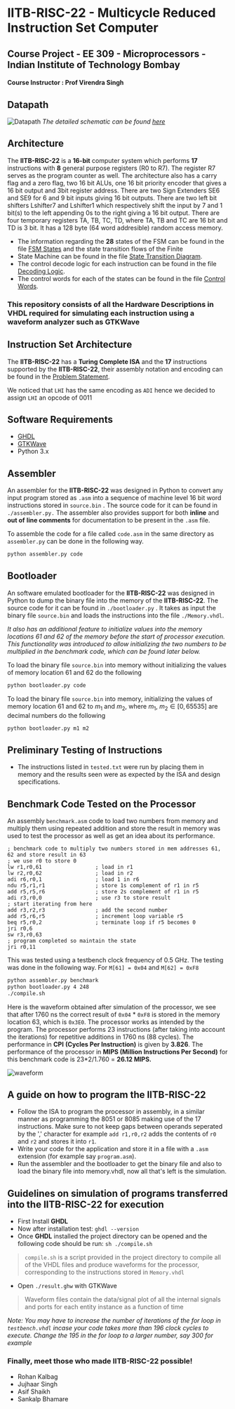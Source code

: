 # IITB-RISC-22 - Multicycle Reduced Instruction Set Computer

## Course Project - EE 309 - Microprocessors - Indian Institute of Technology Bombay

#### Course Instructor : Prof Virendra Singh

## Datapath

![Datapath](https://user-images.githubusercontent.com/46604893/172542384-4dd88abb-9760-4340-b88e-ed07ac8a7b4d.jpg)
*The detailed schematic can be found [here](https://github.com/rohankalbag/Multicycle-RISC-Microprocessor/blob/master/Documentation/Datapath.pdf)*

## Architecture

The **IITB-RISC-22** is a **16-bit** computer system which performs **17** instructions with **8** general purpose registers (R0 to R7).  The register R7 serves as the program counter as well. The architecture also has a carry flag and a zero flag, two 16 bit ALUs, one 16 bit priority encoder that gives a 16 bit output and 3bit register address. There are two Sign Extenders SE6 and SE9 for 6 and 9 bit inputs giving 16 bit outputs. There are two left bit shifters Lshifter7 and Lshifter1 which respectively shift the input by 7 and 1 bit(s) to the left appending 0s to the right giving a 16 bit output. There are four temporary registers TA, TB, TC, TD, where TA, TB and TC are 16 bit and TD is 3 bit. It has a 128 byte (64 word addresible) random access memory.

- The information regarding the **28** states of the FSM can be
  found in the file [FSM States](https://github.com/rohankalbag/Multicycle-RISC-Microprocessor/blob/master/Documentation/FSM%20States.pdf) and the state transition flows of the Finite
- State Machine can be found in the file [State Transition Diagram](https://github.com/rohankalbag/Multicycle-RISC-Microprocessor/blob/master/Documentation/State%20Transition%20Diagram.pdf).
- The control decode logic for each instruction can be found in the file [Decoding Logic](https://github.com/rohankalbag/Multicycle-RISC-Microprocessor/blob/master/Documentation/Decoding%20Logic.pdf).
- The control words for each of the states can be found in the file [Control Words](https://github.com/rohankalbag/Multicycle-RISC-Microprocessor/blob/master/Documentation/Control%20Words.pdf).

### This repository consists of all the Hardware Descriptions in **VHDL** required for simulating each instruction using a waveform analyzer such as GTKWave

## Instruction Set Architecture

The **IITB-RISC-22** has a **Turing Complete ISA** and the **17** instructions supported by the **IITB-RISC-22**, their assembly notation and encoding can be found in the [Problem Statement](https://github.com/IITB-RISC-2022/Multicycle_RISC/blob/master/Documentation/Multicycle%20Problem%20Statement.pdf).

We noticed that `LHI` has the same encoding as `ADI` hence we decided to assign `LHI` an opcode of 0011

## Software Requirements

- [GHDL](https://github.com/ghdl/ghdl)
- [GTKWave](http://gtkwave.sourceforge.net/)
- Python 3.x

## Assembler

An assembler for the **IITB-RISC-22** was designed in Python to convert any input program stored as  `.asm` into a sequence of machine level 16 bit word instructions stored in   `source.bin` . The source code for it can be found in `./assembler.py.` The assembler also provides support for both **inline** and **out of** **line comments** for documentation to be present in the `.asm` file.

To assemble the code for a file called `code.asm` in the same directory as `assembler.py` can be done in the following way.

````bash
python assembler.py code
````

## Bootloader

An software emulated bootloader for the **IITB-RISC-22** was designed in Python to dump the binary file into the memory of the **IITB-RISC-22**. The source code for it can be found in `./bootloader.py` . It takes as input the binary file `source.bin` and loads the instructions into the file `./Memory.vhdl`.

*It also has an additional feature to initialize values into the memory locations 61 and 62 of the memory before the start of processor execution. This functionality was introduced to allow initializing the two numbers to be multiplied in the benchmark code, which can be found later below.*

To load the binary file `source.bin` into memory without initializing the values of memory location 61 and 62 do the following

```bash
python bootloader.py code
```

To load the binary file `source.bin` into memory, initializing the values of memory location 61 and 62 to $m_1$ and $m_2$, where $m_1$, $m_2 \in [0, 65535]$ are decimal numbers do the following

```bash
python bootloader.py m1 m2
```

## Preliminary Testing of Instructions

- The instructions listed in `tested.txt` were run by placing them in memory and the results seen were as expected by the ISA and design specifications.

## Benchmark Code Tested on the Processor

An assembly `benchmark.asm` code to load two numbers from memory and multiply them using repeated addition and store the result in memory was used to test the processor as well as get an idea about its performance.

```assembly
; benchmark code to multiply two numbers stored in mem addresses 61, 62 and store result in 63
; we use r0 to store 0
lw r1,r0,61                 ; load in r1
lw r2,r0,62                 ; load in r2   
adi r6,r0,1                 ; load 1 in r6
ndu r5,r1,r1                ; store 1s complement of r1 in r5
add r5,r5,r6                ; store 2s complement of r1 in r5
adi r3,r0,0                 ; use r3 to store result
; start iterating from here
add r3,r2,r3                ; add the second number
add r5,r6,r5                ; increment loop variable r5
beq r5,r0,2                 ; terminate loop if r5 becomes 0
jri r0,6
sw r3,r0,63
; program completed so maintain the state
jri r0,11
```

This was tested using a testbench clock frequency of 0.5 GHz. The testing was done in the following way. For `M[61] = 0x04` and `M[62] = 0xF8`

```bash
python assembler.py benchmark
python bootloader.py 4 248
./compile.sh
```

Here is the waveform obtained after simulation of the processor, we see that after 1760 ns the correct result of `0x04` * `0xF8` is stored in the memory location 63, which is `0x3E0`. The processor works as intended by the program. The processor performs 23 instructions (after taking into account the iterations) for repetitive additions in 1760 ns (88 cycles). The performance in **CPI** **(Cycles Per Instruction)** is given by **3.826**. The performance of the processor in **MIPS (Million Instructions Per Second)** for this benchmark code is 23*2/1.760 = **26.12 MIPS.**

![waveform](https://user-images.githubusercontent.com/46604893/206925634-02138695-b235-4c67-b971-2cbd52549b26.jpg)


## A guide on how to program the IITB-RISC-22

- Follow the ISA to program the processor in assembly, in a similar manner as programming the 8051 or 8085 making use of the 17 instructions. Make sure to not keep gaps between operands seperated by the ',' character for example `add r1,r0,r2` adds the contents of `r0` and `r2` and stores it into `r1`.
- Write your code for the application and store it in a file with a `.asm` extension (for example say `program.asm`).
- Run the assembler and the bootloader to get the binary file and also to load the binary file into memory.vhdl, now all that's left is the simulation.

## Guidelines on simulation of programs transferred into the IITB-RISC-22 for execution

- First Install **GHDL**
- Now after installation test: `ghdl --version`
- Once **GHDL** installed the project directory can be opened and the following code should be run: `sh ./compile.sh`

> `compile.sh` is a script provided in the project directory to compile all of the VHDL files and produce waveforms for the processor, corresponding to the instructions stored in `Memory.vhdl`

- Open `./result.ghw` with GTKWave

> Waveform files contain the data/signal plot of all the internal signals and ports for each entity instance as a function of time

*Note: You may have to increase the number of iterations of the for loop in `testbench.vhdl` incase your code takes more than 196 clock cycles to execute. Change the 195 in the for loop to a larger number, say 300 for example*

### Finally, meet those who made IITB-RISC-22 possible!

- Rohan Kalbag
- Jujhaar Singh
- Asif Shaikh
- Sankalp Bhamare
